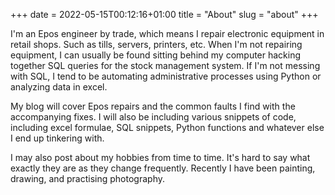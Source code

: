 +++ 
date = 2022-05-15T00:12:16+01:00
title = "About"
slug = "about" 
+++

I'm an Epos engineer by trade, which means I repair  electronic equipment in retail shops. Such as tills, servers, printers, etc. When I'm not repairing equipment, I can usually be found sitting behind my computer hacking together SQL queries for the stock management system. If I'm not messing with SQL, I tend to be automating administrative processes using Python or analyzing data in excel.

My blog will cover Epos repairs and the common faults I find  with the accompanying fixes. I will also be including various snippets of code, including excel formulae, SQL snippets, Python functions and whatever else I end up tinkering with.

I may also post about my hobbies from time to time. It's hard to say what exactly they are as they change frequently. Recently I have been painting, drawing, and practising photography.